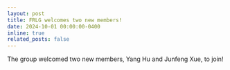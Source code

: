 ```yaml
---
layout: post
title: FRLG welcomes two new members! 
date: 2024-10-01 00:00:00-0400
inline: true
related_posts: false
---
```


The group welcomed two new members, Yang Hu and Junfeng Xue, to join! 